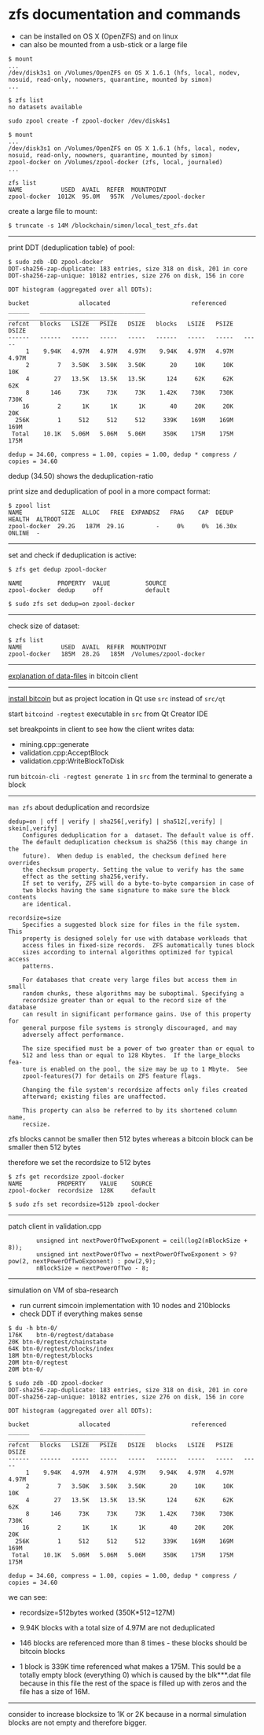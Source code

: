 # zfs documentation and commands
* can be installed on OS X (OpenZFS) and on linux
* can also be mounted from a usb-stick or a large file

```
$ mount
...
/dev/disk3s1 on /Volumes/OpenZFS on OS X 1.6.1 (hfs, local, nodev, nosuid, read-only, noowners, quarantine, mounted by simon)
...

$ zfs list
no datasets available

sudo zpool create -f zpool-docker /dev/disk4s1

$ mount
...
/dev/disk3s1 on /Volumes/OpenZFS on OS X 1.6.1 (hfs, local, nodev, nosuid, read-only, noowners, quarantine, mounted by simon)
zpool-docker on /Volumes/zpool-docker (zfs, local, journaled)
...

zfs list
NAME           USED  AVAIL  REFER  MOUNTPOINT
zpool-docker  1012K  95.0M   957K  /Volumes/zpool-docker

```
create a large file to mount:
```
$ truncate -s 14M /blockchain/simon/local_test_zfs.dat
```
___

print DDT (deduplication table) of pool:
```
$ sudo zdb -DD zpool-docker
DDT-sha256-zap-duplicate: 183 entries, size 318 on disk, 201 in core
DDT-sha256-zap-unique: 10182 entries, size 276 on disk, 156 in core

DDT histogram (aggregated over all DDTs):

bucket              allocated                       referenced
______   ______________________________   ______________________________
refcnt   blocks   LSIZE   PSIZE   DSIZE   blocks   LSIZE   PSIZE   DSIZE
------   ------   -----   -----   -----   ------   -----   -----   -----
     1    9.94K   4.97M   4.97M   4.97M    9.94K   4.97M   4.97M   4.97M
     2        7   3.50K   3.50K   3.50K       20     10K     10K     10K
     4       27   13.5K   13.5K   13.5K      124     62K     62K     62K
     8      146     73K     73K     73K    1.42K    730K    730K    730K
    16        2      1K      1K      1K       40     20K     20K     20K
  256K        1     512     512     512     339K    169M    169M    169M
 Total    10.1K   5.06M   5.06M   5.06M     350K    175M    175M    175M

dedup = 34.60, compress = 1.00, copies = 1.00, dedup * compress / copies = 34.60
```

dedup (34.50) shows the deduplication-ratio

print size and deduplication of pool in a more compact format:
```
$ zpool list
NAME           SIZE  ALLOC   FREE  EXPANDSZ   FRAG    CAP  DEDUP  HEALTH  ALTROOT
zpool-docker  29.2G   187M  29.1G         -     0%     0%  16.30x  ONLINE  -
```
___

set and check if deduplication is active:
```
$ zfs get dedup zpool-docker

NAME          PROPERTY  VALUE          SOURCE
zpool-docker  dedup     off            default

$ sudo zfs set dedup=on zpool-docker
```
___

check size of dataset:
```
$ zfs list
NAME           USED  AVAIL  REFER  MOUNTPOINT
zpool-docker   185M  28.2G   185M  /Volumes/zpool-docker
```
___

[explanation of data-files](https://github.com/bitcoin/bitcoin/blob/master/doc/files.md) in bitcoin client
___

[install bitcoin](https://github.com/bitcoin/bitcoin/blob/master/doc/build-osx.md) but as project location in Qt use `src` instead of `src/qt`

start `bitcoind -regtest` executable in `src` from Qt Creator IDE

set breakpoints in client to see how the client writes data:
* mining.cpp::generate
* validation.cpp:AcceptBlock
* validation.cpp:WriteBlockToDisk

run `bitcoin-cli -regtest generate 1` in `src` from the terminal to generate a block
___

`man zfs` about deduplication and recordsize
```
dedup=on | off | verify | sha256[,verify] | sha512[,verify] | skein[,verify]
    Configures deduplication for a  dataset. The default value is off.
    The default deduplication checksum is sha256 (this may change in the
    future).  When dedup is enabled, the checksum defined here overrides
    the checksum property. Setting the value to verify has the same
    effect as the setting sha256,verify.
    If set to verify, ZFS will do a byte-to-byte comparsion in case of
    two blocks having the same signature to make sure the block contents
    are identical.

recordsize=size
    Specifies a suggested block size for files in the file system. This
    property is designed solely for use with database workloads that
    access files in fixed-size records.  ZFS automatically tunes block
    sizes according to internal algorithms optimized for typical access
    patterns.

    For databases that create very large files but access them in small
    random chunks, these algorithms may be suboptimal. Specifying a
    recordsize greater than or equal to the record size of the database
    can result in significant performance gains. Use of this property for
    general purpose file systems is strongly discouraged, and may
    adversely affect performance.

    The size specified must be a power of two greater than or equal to
    512 and less than or equal to 128 Kbytes.  If the large_blocks fea-
    ture is enabled on the pool, the size may be up to 1 Mbyte.  See
    zpool-features(7) for details on ZFS feature flags.

    Changing the file system's recordsize affects only files created
    afterward; existing files are unaffected.

    This property can also be referred to by its shortened column name,
    recsize.
```
zfs blocks cannot be smaller then 512 bytes whereas a bitcoin block can be smaller then 512 bytes

therefore we set the recordsize to 512 bytes

```
$ zfs get recordsize zpool-docker
NAME          PROPERTY    VALUE    SOURCE
zpool-docker  recordsize  128K     default

$ sudo zfs set recordsize=512b zpool-docker
```
___

patch client in validation.cpp

```
        unsigned int nextPowerOfTwoExponent = ceil(log2(nBlockSize + 8));
        unsigned int nextPowerOfTwo = nextPowerOfTwoExponent > 9? pow(2, nextPowerOfTwoExponent) : pow(2,9);
        nBlockSize = nextPowerOfTwo - 8;
```
___

simulation on VM of sba-research
* run current simcoin implementation with 10 nodes and 210blocks
* check DDT if everything makes sense

```
$ du -h btn-0/
176K    btn-0/regtest/database
20K btn-0/regtest/chainstate
64K btn-0/regtest/blocks/index
18M btn-0/regtest/blocks
20M btn-0/regtest
20M btn-0/
```

```
$ sudo zdb -DD zpool-docker
DDT-sha256-zap-duplicate: 183 entries, size 318 on disk, 201 in core
DDT-sha256-zap-unique: 10182 entries, size 276 on disk, 156 in core

DDT histogram (aggregated over all DDTs):

bucket              allocated                       referenced
______   ______________________________   ______________________________
refcnt   blocks   LSIZE   PSIZE   DSIZE   blocks   LSIZE   PSIZE   DSIZE
------   ------   -----   -----   -----   ------   -----   -----   -----
     1    9.94K   4.97M   4.97M   4.97M    9.94K   4.97M   4.97M   4.97M
     2        7   3.50K   3.50K   3.50K       20     10K     10K     10K
     4       27   13.5K   13.5K   13.5K      124     62K     62K     62K
     8      146     73K     73K     73K    1.42K    730K    730K    730K
    16        2      1K      1K      1K       40     20K     20K     20K
  256K        1     512     512     512     339K    169M    169M    169M
 Total    10.1K   5.06M   5.06M   5.06M     350K    175M    175M    175M

dedup = 34.60, compress = 1.00, copies = 1.00, dedup * compress / copies = 34.60

```
we can see:
* recordsize=512bytes worked (350K*512=127M)
* 9.94K blocks with a total size of 4.97M are not deduplicated
* 146 blocks are referenced more than 8 times - these blocks should be bitcoin blocks

* 1 block is 339K time referenced what makes a 175M. This sould be a totally empty block (everything 0) which is caused by the blk***.dat file because in this file the rest of the space is filled up with zeros and the file has a size of 16M.

___

consider to increase blocksize to 1K or 2K because in a normal simulation blocks are not empty and therefore bigger.
